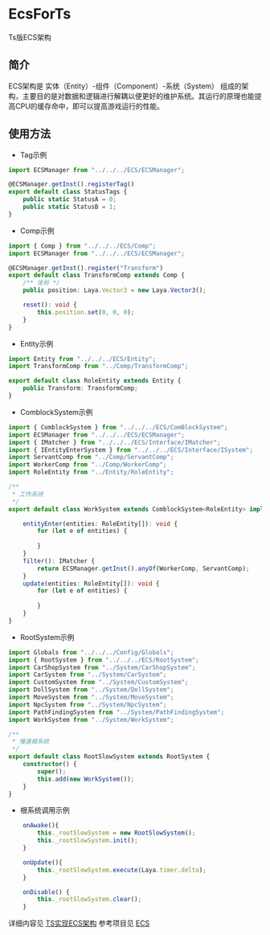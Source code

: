 # EcsForTs
Ts版ECS架构

## 简介

ECS架构是 实体（Entity）-组件（Component）-系统（System） 组成的架构，主要目的是对数据和逻辑进行解耦以便更好的维护系统。其运行的原理也能提高CPU的缓存命中，即可以提高游戏运行的性能。

## 使用方法

* Tag示例

```typescript Tag示例
import ECSManager from "../../../ECS/ECSManager";

@ECSManager.getInst().registerTag()
export default class StatusTags {
    public static StatusA = 0;
    public static StatusB = 1;
}
```

* Comp示例

```typescript Comp示例
import { Comp } from "../../../ECS/Comp";
import ECSManager from "../../../ECS/ECSManager";

@ECSManager.getInst().register("Transform")
export default class TransformComp extends Comp {
    /** 坐标 */
    public position: Laya.Vector3 = new Laya.Vector3();

    reset(): void {
        this.position.set(0, 0, 0);
    }
}
```

* Entity示例

```typescript Entity示例
import Entity from "../../../ECS/Entity";
import TransformComp from "../Comp/TransformComp";

export default class RoleEntity extends Entity {
    public Transform: TransformComp;
}
```

* ComblockSystem示例

```typescript ComblockSystem示例
import { ComblockSystem } from "../../../ECS/ComBlockSystem";
import ECSManager from "../../../ECS/ECSManager";
import { IMatcher } from "../../../ECS/Interface/IMatcher";
import { IEntityEnterSystem } from "../../../ECS/Interface/ISystem";
import ServantComp from "../Comp/ServantComp";
import WorkerComp from "../Comp/WorkerComp";
import RoleEntity from "../Entity/RoleEntity";

/**
 * 工作系统
 */
export default class WorkSystem extends ComblockSystem<RoleEntity> implements IEntityEnterSystem<RoleEntity>{

    entityEnter(entities: RoleEntity[]): void {
        for (let e of entities) {
            
        }
    }
    filter(): IMatcher {
        return ECSManager.getInst().anyOf(WorkerComp, ServantComp);
    }
    update(entities: RoleEntity[]): void {
        for (let e of entities) {
            
        }
    }
}
```

* RootSystem示例

```typescript RootSystem示例
import Globals from "../../../Config/Globals";
import { RootSystem } from "../../../ECS/RootSystem";
import CarShopSystem from "../System/CarShopSystem";
import CarSystem from "../System/CarSystem";
import CustomSystem from "../System/CustomSystem";
import DollSystem from "../System/DollSystem";
import MoveSystem from "../System/MoveSystem";
import NpcSystem from "../System/NpcSystem";
import PathFindingSystem from "../System/PathFindingSystem";
import WorkSystem from "../System/WorkSystem";

/**
 * 慢速根系统
 */
export default class RootSlowSystem extends RootSystem {
    constructor() {
        super();
        this.add(new WorkSystem());
    }
}
```

* 根系统调用示例

```typescript 根系统调用示例
    onAwake(){
        this._rootSlowSystem = new RootSlowSystem();
        this._rootSlowSystem.init();
    }

    onUpdate(){
        this._rootSlowSystem.execute(Laya.timer.delta);
    }

    onDisable() {
        this._rootSlowSystem.clear();
    }
```

详细内容见 [TS实现ECS架构](https://busyo.buzz/article/Laya/%E5%B7%A5%E5%85%B7/TS%E5%AE%9E%E7%8E%B0ECS%E6%9E%B6%E6%9E%84/)
参考项目见 [ECS](https://github.com/shangdibaozi/ECS/tree/master)
